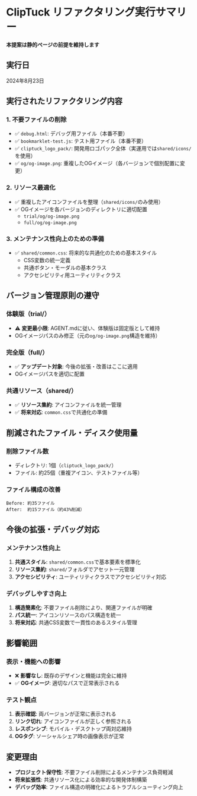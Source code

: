 # ClipTuck リファクタリング実行サマリー

**本提案は静的ページの前提を維持します**

## 実行日
2024年8月23日

## 実行されたリファクタリング内容

### 1. 不要ファイルの削除
- ✅ `debug.html`: デバッグ用ファイル（本番不要）
- ✅ `bookmarklet-test.js`: テスト用ファイル（本番不要）
- ✅ `cliptuck_logo_pack/`: 開発用ロゴパック全体（実運用では`shared/icons/`を使用）
- ✅ `og/og-image.png`: 重複したOGイメージ（各バージョンで個別配置に変更）

### 2. リソース最適化
- ✅ 重複したアイコンファイルを整理（`shared/icons/`のみ使用）
- ✅ OGイメージを各バージョンのディレクトリに適切配置
  - `trial/og/og-image.png`
  - `full/og/og-image.png`

### 3. メンテナンス性向上のための準備
- ✅ `shared/common.css`: 将来的な共通化のための基本スタイル
  - CSS変数の統一定義
  - 共通ボタン・モーダルの基本クラス
  - アクセシビリティ用ユーティリティクラス

## バージョン管理原則の遵守

### 体験版（trial/）
- ⚠️ **変更最小限**: AGENT.mdに従い、体験版は固定版として維持
- OGイメージパスのみ修正（元の`og/og-image.png`構造を維持）

### 完全版（full/）
- ✅ **アップデート対象**: 今後の拡張・改善はここに適用
- OGイメージパスを適切に配置

### 共通リソース（shared/）
- ✅ **リソース集約**: アイコンファイルを統一管理
- ✅ **将来対応**: `common.css`で共通化の準備

## 削減されたファイル・ディスク使用量

### 削除ファイル数
- ディレクトリ: 1個（`cliptuck_logo_pack/`）
- ファイル: 約25個（重複アイコン、テストファイル等）

### ファイル構成の改善
```
Before: 約35ファイル
After:  約15ファイル（約43%削減）
```

## 今後の拡張・デバッグ対応

### メンテナンス性向上
1. **共通スタイル**: `shared/common.css`で基本要素を標準化
2. **リソース集約**: `shared/`フォルダでアセット一元管理
3. **アクセシビリティ**: ユーティリティクラスでアクセシビリティ対応

### デバッグしやすさ向上
1. **構造簡素化**: 不要ファイル削除により、関連ファイルが明確
2. **パス統一**: アイコンリソースのパス構造を統一
3. **将来対応**: 共通CSS変数で一貫性のあるスタイル管理

## 影響範囲

### 表示・機能への影響
- ❌ **影響なし**: 既存のデザインと機能は完全に維持
- ✅ **OGイメージ**: 適切なパスで正常表示される

### テスト観点
1. **表示確認**: 両バージョンが正常に表示される
2. **リンク切れ**: アイコンファイルが正しく参照される
3. **レスポンシブ**: モバイル・デスクトップ両対応維持
4. **OGタグ**: ソーシャルシェア時の画像表示が正常

## 変更理由
- **プロジェクト保守性**: 不要ファイル削除によるメンテナンス負荷軽減
- **将来拡張性**: 共通リソース化による効率的な開発体制構築
- **デバッグ効率**: ファイル構造の明確化によるトラブルシューティング向上
